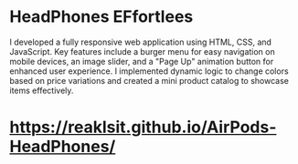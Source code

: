 # HeadPhones EFfortlees
I developed a fully responsive web application using HTML, CSS, and JavaScript. Key features include a burger menu for easy navigation on mobile devices, an image slider, and a "Page Up" animation button for enhanced user experience. I implemented dynamic logic to change colors based on price variations and created a mini product catalog to showcase items effectively.
# https://reaklsit.github.io/AirPods-HeadPhones/
